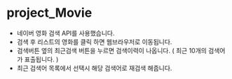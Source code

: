 # project_Movie

 - 네이버 영화 검색 API를 사용했습니다.
 - 검색 후 리스트의 영화를 클릭 하면 웹브라우저로 이동됩니다.
 - 검색버튼 옆의 최근검색 버튼을 누르면 검색이력이 나옵니다.
 ( 최근 10개의 검색어가 표출됩니다. )
 - 최근 검색어 목록에서 선택시 해당 검색어로 재검색 해줍니다.
